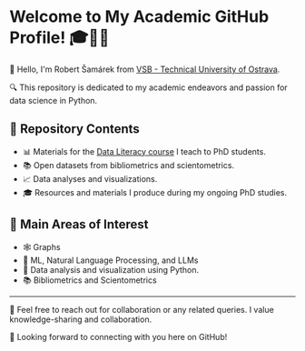 # Welcome to My Academic GitHub Profile! 🎓👨‍💻

👋 Hello, I'm Robert Šamárek from [VSB - Technical University of Ostrava](https://www.vsb.cz).

🔍 This repository is dedicated to my academic endeavors and passion for data science in Python.

## 📂 Repository Contents

- 📊 Materials for the [Data Literacy course](https://www.vsb.cz/phdakademie/cs/nabidka/seznam-vsech-kurzu/detail/?courseId=220) I teach to PhD students.
- 📚 Open datasets from bibliometrics and scientometrics.
- 📈 Data analyses and visualizations.
- 🎓 Resources and materials I produce during my ongoing PhD studies.

## 🚀 Main Areas of Interest

- 🕸 Graphs
- 🧠 ML, Natural Language Processing, and LLMs
- 🐍 Data analysis and visualization using Python.
- 📚 Bibliometrics and Scientometrics

---
🤝 Feel free to reach out for collaboration or any related queries. I value knowledge-sharing and collaboration.

🔗 Looking forward to connecting with you here on GitHub!
